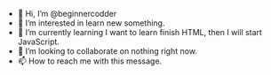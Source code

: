 - 👋 Hi, I’m @beginnercodder
- 👀 I’m interested in learn new something.
- 🌱 I’m currently learning I want to learn finish HTML, then I will start JavaScript.
- 💞️ I’m looking to collaborate on nothing right now.
- 📫 How to reach me with this message.

<!---
beginnercodder/beginnercodder is a ✨ special ✨ repository because its `README.md` (this file) appears on your GitHub profile.
You can click the Preview link to take a look at your changes.
--->
